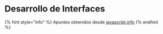# Desarrollo de Interfaces

{% hint style="info" %}
Apuntes obtenidos desde [javascript.info](https://github.com/anderfrago/javascript-es6/tree/a40cdf1844f1b053fe92cfe167a2b2a527b7ff38/javascript.info)
{% endhint %}

